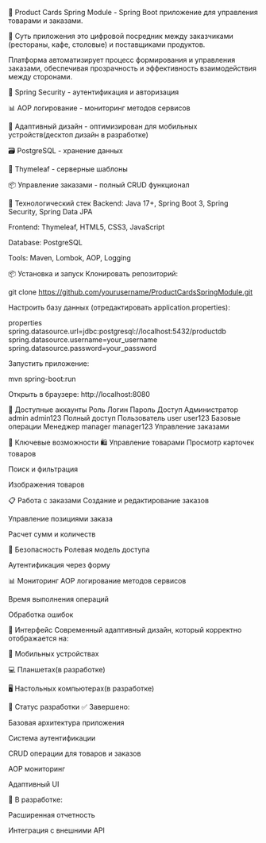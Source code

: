 
🛒 Product Cards Spring Module - 
Spring Boot приложение для управления товарами и заказами.

🏪 Суть приложения это цифровой посредник между заказчиками (рестораны, кафе, столовые) и поставщиками продуктов.

Платформа автоматизирует процесс формирования и управления заказами, обеспечивая прозрачность и эффективность взаимодействия между сторонами.

🔐 Spring Security - аутентификация и авторизация

📊 AOP логирование - мониторинг методов сервисов

📱 Адаптивный дизайн - оптимизирован для мобильных устройств(десктоп дизайн в разработке)

🗃️ PostgreSQL - хранение данных

🎨 Thymeleaf - серверные шаблоны

📦 Управление заказами - полный CRUD функционал

🚀 Технологический стек
Backend: Java 17+, Spring Boot 3, Spring Security, Spring Data JPA

Frontend: Thymeleaf, HTML5, CSS3, JavaScript

Database: PostgreSQL

Tools: Maven, Lombok, AOP, Logging

📦 Установка и запуск
Клонировать репозиторий:

git clone https://github.com/yourusername/ProductCardsSpringModule.git

Настроить базу данных (отредактировать application.properties):

properties
spring.datasource.url=jdbc:postgresql://localhost:5432/productdb
spring.datasource.username=your_username
spring.datasource.password=your_password

Запустить приложение:

mvn spring-boot:run

Открыть в браузере: http://localhost:8080

👥 Доступные аккаунты
Роль	Логин	Пароль	Доступ
Администратор	admin	admin123	Полный доступ
Пользователь	user	user123	Базовые операции
Менеджер	manager	manager123	Управление заказами


🌟 Ключевые возможности
🛍️ Управление товарами
Просмотр карточек товаров

Поиск и фильтрация

Изображения товаров

📋 Работа с заказами
Создание и редактирование заказов

Управление позициями заказа

Расчет сумм и количеств

🔐 Безопасность
Ролевая модель доступа

Аутентификация через форму

📊 Мониторинг
AOP логирование методов сервисов

Время выполнения операций

Обработка ошибок

🎨 Интерфейс
Современный адаптивный дизайн, который корректно отображается на:

📱 Мобильных устройствах

💻 Планшетах(в разработке)

🖥️ Настольных компьютерах(в разработке)

🚦 Статус разработки
✅ Завершено:

Базовая архитектура приложения

Система аутентификации

CRUD операции для товаров и заказов

AOP мониторинг

Адаптивный UI

🔄 В разработке:

Расширенная отчетность

Интеграция с внешними API



